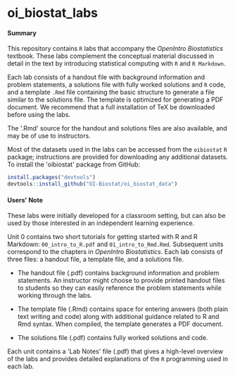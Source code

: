 # oi_biostat_labs

#### Summary

This repository contains `R` labs that accompany the *OpenIntro Biostatistics* textbook. These labs complement the conceptual material discussed in detail in the text by introducing statistical computing with `R` and `R Markdown`.

Each lab consists of a handout file with background information and problem statements, a solutions file with fully worked solutions and `R` code, and a template `.Rmd` file containing the basic structure to generate a file similar to the solutions file. The template is optimized for generating a PDF document. We recommend that a full installation of TeX be downloaded before using the labs. 

The '.Rmd' source for the handout and solutions files are also available, and may be of use to instructors.

Most of the datasets used in the labs can be accessed from the `oibiostat` `R` package; instructions are provided for downloading any additional datasets. To install the 'oibiostat' package from GitHub:

```r
install.packages("devtools")
devtools::install_github("OI-Biostat/oi_biostat_data")
```


#### Users' Note

These labs were initially developed for a classroom setting, but can also be used by those interested in an independent learning experience. 

Unit 0 contains two short tutorials for getting started with R and R Markdown: `00_intro_to_R.pdf` and `01_intro_to_Rmd.Rmd`. Subsequent units correspond to the chapters in *OpenIntro Biostatistics*. Each lab consists of three files: a handout file, a template file, and a solutions file. 

- The handout file (.pdf) contains background information and problem statements. An instructor might choose to provide printed handout files to students so they can easily reference the problem statements while working through the labs. 

- The template file (.Rmd) contains space for entering answers (both plain text writing and code) along with additional guidance related to R and Rmd syntax. When compiled, the template generates a PDF document.

- The solutions file (.pdf) contains fully worked solutions and code. 

Each unit contains a 'Lab Notes' file (.pdf) that gives a high-level overview of the labs and provides detailed explanations of the `R` programming used in each lab.
